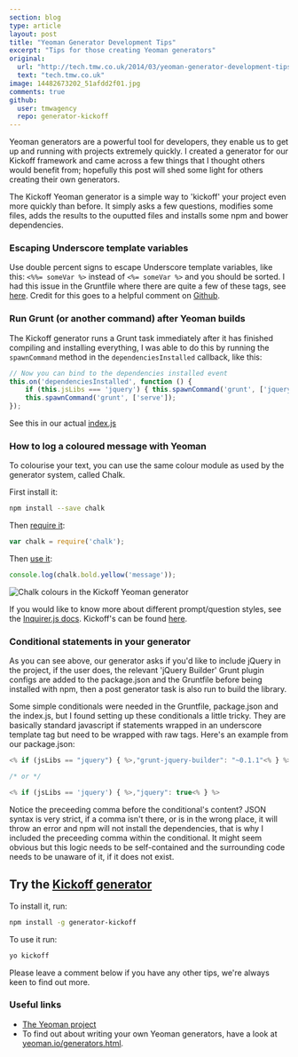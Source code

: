 ```yaml
---
section: blog
type: article
layout: post
title: "Yeoman Generator Development Tips"
excerpt: "Tips for those creating Yeoman generators"
original:
  url: "http://tech.tmw.co.uk/2014/03/yeoman-generator-development-tips/"
  text: "tech.tmw.co.uk"
image: 14482673202_51afdd2f01.jpg
comments: true
github:
  user: tmwagency
  repo: generator-kickoff
---
```

Yeoman generators are a powerful tool for developers, they enable us to get up and running with projects extremely quickly. I created a generator for our Kickoff framework and came across a few things that I thought others would benefit from; hopefully this post will shed some light for others creating their own generators.

The Kickoff Yeoman generator is a simple way to 'kickoff' your project even more quickly than before. It simply asks a few questions, modifies some files, adds the results to the ouputted files and installs some npm and bower dependencies.

### Escaping Underscore template variables
Use double percent signs to escape Underscore template variables, like this: `<%%= someVar %>` instead of `<%= someVar %>` and you should be sorted. I had this issue in the Gruntfile where there are quite a few of these tags, see [here](https://github.com/tmwagency/generator-kickoff/blob/3982752d18f4b83870ed9e7b38c4d9c39e41efa6/app/templates/_Gruntfile.js#L53). Credit for this goes to a helpful comment on [Github](https://github.com/yeoman/generator-generator/issues/45#issuecomment-31031268).

### Run Grunt (or another command) after Yeoman builds
The Kickoff generator runs a Grunt task immediately after it has finished compiling and installing everything, I was able to do this by running the `spawnCommand` method in the `dependenciesInstalled` callback, like this:

```js
// Now you can bind to the dependencies installed event
this.on('dependenciesInstalled', function () {
	if (this.jsLibs === 'jquery') { this.spawnCommand('grunt', ['jquery']); }
	this.spawnCommand('grunt', ['serve']);
});
```

See this in our actual [index.js](https://github.com/tmwagency/generator-kickoff/blob/c2aab72ad4a15186b646505817152732a8c9f4b2/app/index.js#L24)

### How to log a coloured message with Yeoman
To colourise your text, you can use the same colour module as used by the generator system, called Chalk.

First install it:

```sh
npm install --save chalk
```

Then [require it](https://github.com/tmwagency/generator-kickoff/blob/master/app/index.js#L5):

```js
var chalk = require('chalk');
```

Then [use it](https://github.com/tmwagency/generator-kickoff/blob/master/app/index.js#L35):

```js
console.log(chalk.bold.yellow('message'));
```

![Chalk colours in the Kickoff Yeoman generator](http://tech.tmw.co.uk/img/blog/yeoman-tips/chalk.png)

If you would like to know more about different prompt/question styles, see the [Inquirer.js docs](https://github.com/SBoudrias/Inquirer.js). Kickoff's can be found [here](https://github.com/tmwagency/generator-kickoff/blob/3982752d18f4b83870ed9e7b38c4d9c39e41efa6/app/index.js#L38-L80).

### Conditional statements in your generator
As you can see above, our generator asks if you'd like to include jQuery in the project, if the user does, the relevant 'jQuery Builder' Grunt plugin configs are added to the package.json and the Gruntfile before being installed with npm, then a post generator task is also run to build the library.

Some simple conditionals were needed in the Gruntfile, package.json and the index.js, but I found setting up these conditionals a little tricky. They are basically standard javascript if statements wrapped in an underscore template tag but need to be wrapped with raw tags. Here's an example from our package.json:

```js
<% if (jsLibs == "jquery") { %>,"grunt-jquery-builder": "~0.1.1"<% } %>

/* or */

<% if (jsLibs == 'jquery') { %>,"jquery": true<% } %>
```

Notice the preceeding comma before the conditional's content? JSON syntax is very strict, if a comma isn't there, or is in the wrong place, it will throw an error and npm will not install the dependencies, that is why I included the preceeding comma within the conditional. It might seem obvious but this logic needs to be self-contained and the surrounding code needs to be unaware of it, if it does not exist.

## Try the [Kickoff generator](https://www.npmjs.org/package/generator-kickoff)
To install it, run:

```sh
npm install -g generator-kickoff
```

To use it run:

```sh
yo kickoff
```

Please leave a comment below if you have any other tips, we're always keen to find out more.

### Useful links
* [The Yeoman project](http://yeoman.io)
* To find out about writing your own Yeoman generators, have a look at [yeoman.io/generators.html](http://yeoman.io/generators.html#writing-your-first-generator).
